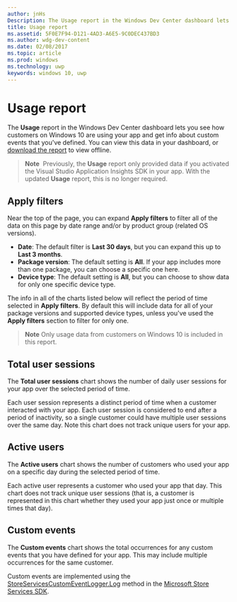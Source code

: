 ```yaml
---
author: jnHs
Description: The Usage report in the Windows Dev Center dashboard lets you see how customers are using your app.
title: Usage report
ms.assetid: 5F0E7F94-D121-4AD3-A6E5-9C0DEC437BD3
ms.author: wdg-dev-content
ms.date: 02/08/2017
ms.topic: article
ms.prod: windows
ms.technology: uwp
keywords: windows 10, uwp
---
```


# Usage report


The **Usage** report in the Windows Dev Center dashboard lets you see how customers on Windows 10 are using your app and get info about custom events that you've defined. You can view this data in your dashboard, or [download the report](download-analytic-reports.md) to view offline.

> **Note**  Previously, the **Usage** report only provided data if you activated the Visual Studio Application Insights SDK in your app. With the updated **Usage** report, this is no longer required.

## Apply filters


Near the top of the page, you can expand **Apply filters** to filter all of the data on this page by date range and/or by product group (related OS versions).

-   **Date**: The default filter is **Last 30 days**, but you can expand this up to **Last 3 months**.
-   **Package version**: The default setting is **All**. If your app includes more than one package, you can choose a specific one here.
-   **Device type**: The default setting is **All**, but you can choose to show data for only one specific device type.

The info in all of the charts listed below will reflect the period of time selected in **Apply filters**. By default this will include data for all of your package versions and supported device types, unless you've used the **Apply filters** section to filter for only one.

> **Note** Only usage data from customers on Windows 10 is included in this report.

## Total user sessions

The **Total user sessions** chart shows the number of daily user sessions for your app over the selected period of time.

Each user session represents a distinct period of time when a customer interacted with your app. Each user session is considered to end after a period of inactivity, so a single customer could have multiple user sessions over the same day. Note this chart does not track unique users for your app.

## Active users

The **Active users** chart shows the number of customers who used your app on a specific day during the selected period of time.

Each active user represents a customer who used your app that day. This chart does not track unique user sessions (that is, a customer is represented in this chart whether they used your app just once or multiple times that day).

## Custom events

The **Custom events** chart shows the total occurrences for any custom events that you have defined for your app. This may include multiple occurrences for the same customer.

Custom events are implemented using the [StoreServicesCustomEventLogger.Log](https://msdn.microsoft.com/library/windows/apps/microsoft.services.store.engagement.storeservicescustomeventlogger.log.aspx) method in the [Microsoft Store Services SDK](../monetize/microsoft-store-services-sdk.md).



 
